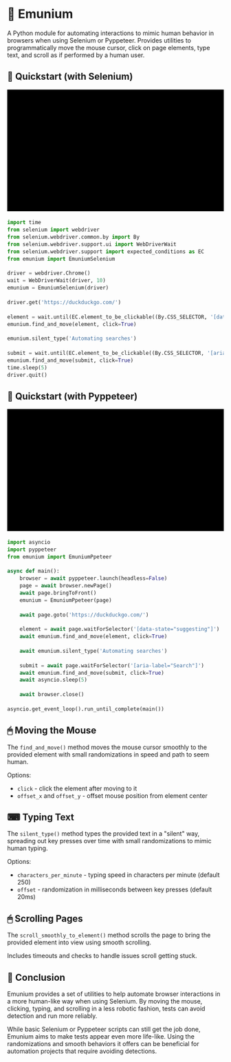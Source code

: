 # 🤖 Emunium

A Python module for automating interactions to mimic human behavior in browsers when using Selenium or Pyppeteer. Provides utilities to programmatically move the mouse cursor, click on page elements, type text, and scroll as if performed by a human user.

## 🚀 Quickstart (with Selenium)

![Emunium preview](https://raw.githubusercontent.com/DedInc/emunium/main/preview.gif)

```python
import time
from selenium import webdriver
from selenium.webdriver.common.by import By
from selenium.webdriver.support.ui import WebDriverWait
from selenium.webdriver.support import expected_conditions as EC
from emunium import EmuniumSelenium

driver = webdriver.Chrome()
wait = WebDriverWait(driver, 10)
emunium = EmuniumSelenium(driver)

driver.get('https://duckduckgo.com/')

element = wait.until(EC.element_to_be_clickable((By.CSS_SELECTOR, '[data-state="suggesting"]')))
emunium.find_and_move(element, click=True)

emunium.silent_type('Automating searches')

submit = wait.until(EC.element_to_be_clickable((By.CSS_SELECTOR, '[aria-label="Search"]')))
emunium.find_and_move(submit, click=True)
time.sleep(5)
driver.quit()
```

## 🚀 Quickstart (with Pyppeteer)

![Emunium preview](https://raw.githubusercontent.com/DedInc/emunium/main/preview_ppeteer.gif)

```python
import asyncio
import pyppeteer
from emunium import EmuniumPpeteer

async def main():
    browser = await pyppeteer.launch(headless=False)  
    page = await browser.newPage()
    await page.bringToFront()
    emunium = EmuniumPpeteer(page)

    await page.goto('https://duckduckgo.com/')

    element = await page.waitForSelector('[data-state="suggesting"]')
    await emunium.find_and_move(element, click=True)

    await emunium.silent_type('Automating searches')

    submit = await page.waitForSelector('[aria-label="Search"]')
    await emunium.find_and_move(submit, click=True)
    await asyncio.sleep(5)

    await browser.close()

asyncio.get_event_loop().run_until_complete(main())
```

## 🖱 Moving the Mouse

The `find_and_move()` method moves the mouse cursor smoothly to the provided element with small randomizations in speed and path to seem human. 

Options:

- `click` - click the element after moving to it
- `offset_x` and `offset_y` - offset mouse position from element center

## ⌨ Typing Text

The `silent_type()` method types the provided text in a "silent" way, spreading out key presses over time with small randomizations to mimic human typing.

Options: 

- `characters_per_minute` - typing speed in characters per minute (default 250)
- `offset` - randomization in milliseconds between key presses (default 20ms)

## 🖱 Scrolling Pages

The `scroll_smoothly_to_element()` method scrolls the page to bring the provided element into view using smooth scrolling.

Includes timeouts and checks to handle issues scroll getting stuck.

## 🏁 Conclusion

Emunium provides a set of utilities to help automate browser interactions in a more human-like way when using Selenium. By moving the mouse, clicking, typing, and scrolling in a less robotic fashion, tests can avoid detection and run more reliably.

While basic Selenium or Pyppeteer scripts can still get the job done, Emunium aims to make tests appear even more life-like. Using the randomizations and smooth behaviors it offers can be beneficial for automation projects that require avoiding detections.